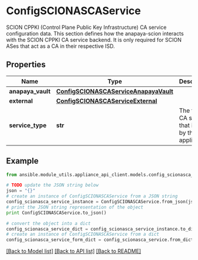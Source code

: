 # ConfigSCIONASCAService

SCION CPPKI (Control Plane Public Key Infrastructure) CA service configuration data. This section defines how the anapaya-scion interacts with the SCION CPPKI CA service backend. It is only required for SCION ASes that act as a CA in their respective ISD.

## Properties
Name | Type | Description | Notes
------------ | ------------- | ------------- | -------------
**anapaya_vault** | [**ConfigSCIONASCAServiceAnapayaVault**](ConfigSCIONASCAServiceAnapayaVault.md) |  | [optional] 
**external** | [**ConfigSCIONASCAServiceExternal**](ConfigSCIONASCAServiceExternal.md) |  | [optional] 
**service_type** | **str** | The type of CA service that is used by the appliance. | [optional] 

## Example

```python
from ansible.module_utils.appliance_api_client.models.config_scionasca_service import ConfigSCIONASCAService

# TODO update the JSON string below
json = "{}"
# create an instance of ConfigSCIONASCAService from a JSON string
config_scionasca_service_instance = ConfigSCIONASCAService.from_json(json)
# print the JSON string representation of the object
print ConfigSCIONASCAService.to_json()

# convert the object into a dict
config_scionasca_service_dict = config_scionasca_service_instance.to_dict()
# create an instance of ConfigSCIONASCAService from a dict
config_scionasca_service_form_dict = config_scionasca_service.from_dict(config_scionasca_service_dict)
```
[[Back to Model list]](../README.md#documentation-for-models) [[Back to API list]](../README.md#documentation-for-api-endpoints) [[Back to README]](../README.md)


